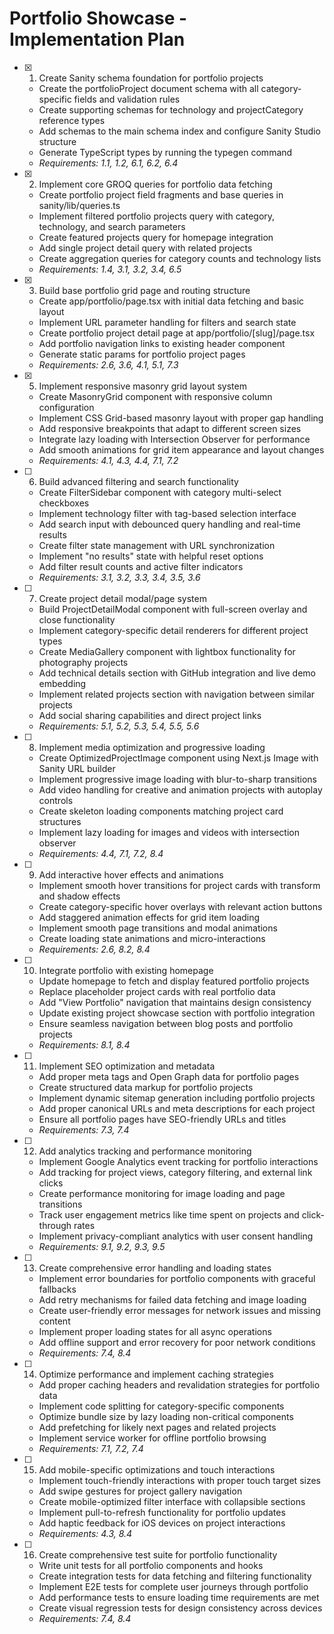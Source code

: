 # Portfolio Showcase - Implementation Plan

- [x] 1. Create Sanity schema foundation for portfolio projects
  - Create the portfolioProject document schema with all category-specific fields and validation rules
  - Create supporting schemas for technology and projectCategory reference types
  - Add schemas to the main schema index and configure Sanity Studio structure
  - Generate TypeScript types by running the typegen command
  - _Requirements: 1.1, 1.2, 6.1, 6.2, 6.4_

- [x] 2. Implement core GROQ queries for portfolio data fetching
  - Create portfolio project field fragments and base queries in sanity/lib/queries.ts
  - Implement filtered portfolio projects query with category, technology, and search parameters
  - Create featured projects query for homepage integration
  - Add single project detail query with related projects
  - Create aggregation queries for category counts and technology lists
  - _Requirements: 1.4, 3.1, 3.2, 3.4, 6.5_

- [x] 3. Build base portfolio grid page and routing structure
  - Create app/portfolio/page.tsx with initial data fetching and basic layout
  - Implement URL parameter handling for filters and search state
  - Create portfolio project detail page at app/portfolio/[slug]/page.tsx
  - Add portfolio navigation links to existing header component
  - Generate static params for portfolio project pages
  - _Requirements: 2.6, 3.6, 4.1, 5.1, 7.3_


- [x] 5. Implement responsive masonry grid layout system
  - Create MasonryGrid component with responsive column configuration
  - Implement CSS Grid-based masonry layout with proper gap handling
  - Add responsive breakpoints that adapt to different screen sizes
  - Integrate lazy loading with Intersection Observer for performance
  - Add smooth animations for grid item appearance and layout changes
  - _Requirements: 4.1, 4.3, 4.4, 7.1, 7.2_

- [ ] 6. Build advanced filtering and search functionality
  - Create FilterSidebar component with category multi-select checkboxes
  - Implement technology filter with tag-based selection interface
  - Add search input with debounced query handling and real-time results
  - Create filter state management with URL synchronization
  - Implement "no results" state with helpful reset options
  - Add filter result counts and active filter indicators
  - _Requirements: 3.1, 3.2, 3.3, 3.4, 3.5, 3.6_

- [ ] 7. Create project detail modal/page system
  - Build ProjectDetailModal component with full-screen overlay and close functionality
  - Implement category-specific detail renderers for different project types
  - Create MediaGallery component with lightbox functionality for photography projects
  - Add technical details section with GitHub integration and live demo embedding
  - Implement related projects section with navigation between similar projects
  - Add social sharing capabilities and direct project links
  - _Requirements: 5.1, 5.2, 5.3, 5.4, 5.5, 5.6_

- [ ] 8. Implement media optimization and progressive loading
  - Create OptimizedProjectImage component using Next.js Image with Sanity URL builder
  - Implement progressive image loading with blur-to-sharp transitions
  - Add video handling for creative and animation projects with autoplay controls
  - Create skeleton loading components matching project card structures
  - Implement lazy loading for images and videos with intersection observer
  - _Requirements: 4.4, 7.1, 7.2, 8.4_

- [ ] 9. Add interactive hover effects and animations
  - Implement smooth hover transitions for project cards with transform and shadow effects
  - Create category-specific hover overlays with relevant action buttons
  - Add staggered animation effects for grid item loading
  - Implement smooth page transitions and modal animations
  - Create loading state animations and micro-interactions
  - _Requirements: 2.6, 8.2, 8.4_

- [ ] 10. Integrate portfolio with existing homepage
  - Update homepage to fetch and display featured portfolio projects
  - Replace placeholder project cards with real portfolio data
  - Add "View Portfolio" navigation that maintains design consistency
  - Update existing project showcase section with portfolio integration
  - Ensure seamless navigation between blog posts and portfolio projects
  - _Requirements: 8.1, 8.4_

- [ ] 11. Implement SEO optimization and metadata
  - Add proper meta tags and Open Graph data for portfolio pages
  - Create structured data markup for portfolio projects
  - Implement dynamic sitemap generation including portfolio projects
  - Add proper canonical URLs and meta descriptions for each project
  - Ensure all portfolio pages have SEO-friendly URLs and titles
  - _Requirements: 7.3, 7.4_

- [ ] 12. Add analytics tracking and performance monitoring
  - Implement Google Analytics event tracking for portfolio interactions
  - Add tracking for project views, category filtering, and external link clicks
  - Create performance monitoring for image loading and page transitions
  - Track user engagement metrics like time spent on projects and click-through rates
  - Implement privacy-compliant analytics with user consent handling
  - _Requirements: 9.1, 9.2, 9.3, 9.5_

- [ ] 13. Create comprehensive error handling and loading states
  - Implement error boundaries for portfolio components with graceful fallbacks
  - Add retry mechanisms for failed data fetching and image loading
  - Create user-friendly error messages for network issues and missing content
  - Implement proper loading states for all async operations
  - Add offline support and error recovery for poor network conditions
  - _Requirements: 7.4, 8.4_

- [ ] 14. Optimize performance and implement caching strategies
  - Add proper caching headers and revalidation strategies for portfolio data
  - Implement code splitting for category-specific components
  - Optimize bundle size by lazy loading non-critical components
  - Add prefetching for likely next pages and related projects
  - Implement service worker for offline portfolio browsing
  - _Requirements: 7.1, 7.2, 7.4_

- [ ] 15. Add mobile-specific optimizations and touch interactions
  - Implement touch-friendly interactions with proper touch target sizes
  - Add swipe gestures for project gallery navigation
  - Create mobile-optimized filter interface with collapsible sections
  - Implement pull-to-refresh functionality for portfolio updates
  - Add haptic feedback for iOS devices on project interactions
  - _Requirements: 4.3, 8.4_

- [ ] 16. Create comprehensive test suite for portfolio functionality
  - Write unit tests for all portfolio components and hooks
  - Create integration tests for data fetching and filtering functionality
  - Implement E2E tests for complete user journeys through portfolio
  - Add performance tests to ensure loading time requirements are met
  - Create visual regression tests for design consistency across devices
  - _Requirements: 7.4, 8.4_